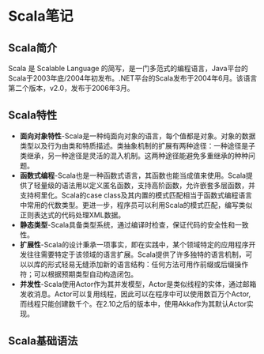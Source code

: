 
# Scala笔记

## Scala简介

Scala 是 Scalable Language 的简写，是一门多范式的编程语言，Java平台的Scala于2003年底/2004年初发布。.NET平台的Scala发布于2004年6月。该语言第二个版本，v2.0，发布于2006年3月。

## Scala特性

* **面向对象特性**-Scala是一种纯面向对象的语言，每个值都是对象。对象的数据类型以及行为由类和特质描述。类抽象机制的扩展有两种途径：一种途径是子类继承，另一种途径是灵活的混入机制。这两种途径能避免多重继承的种种问题。
* **函数式编程**-Scala也是一种函数式语言，其函数也能当成值来使用。Scala提供了轻量级的语法用以定义匿名函数，支持高阶函数，允许嵌套多层函数，并支持柯里化。Scala的case class及其内置的模式匹配相当于函数式编程语言中常用的代数类型。更进一步，程序员可以利用Scala的模式匹配，编写类似正则表达式的代码处理XML数据。
* **静态类型**-Scala具备类型系统，通过编译时检查，保证代码的安全性和一致性。
* **扩展性**-Scala的设计秉承一项事实，即在实践中，某个领域特定的应用程序开发往往需要特定于该领域的语言扩展。Scala提供了许多独特的语言机制，可以以库的形式轻易无缝添加新的语言结构：任何方法可用作前缀或后缀操作符；可以根据预期类型自动构造闭包。
* **并发性**-Scala使用Actor作为其并发模型，Actor是类似线程的实体，通过邮箱发收消息。Actor可以复用线程，因此可以在程序中可以使用数百万个Actor,而线程只能创建数千个。在2.10之后的版本中，使用Akka作为其默认Actor实现。

## Scala基础语法
